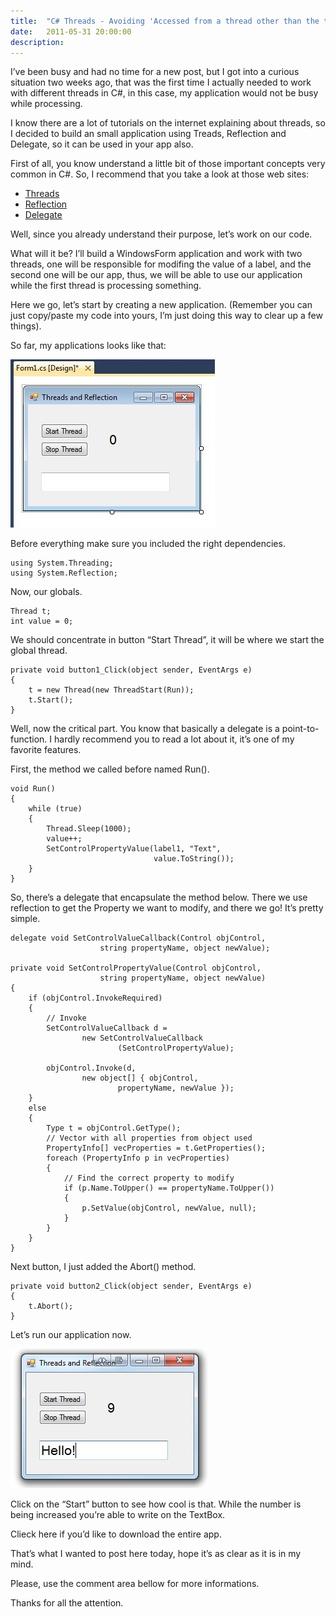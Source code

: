 ```yaml
---
title:  "C# Threads - Avoiding 'Accessed from a thread other than the thread it was created on'"
date:   2011-05-31 20:00:00
description:
---
```


I’ve been busy and had no time for a new post, but I got into a curious situation two weeks ago, that was the first time I actually needed to work with different threads in C#, in this case, my application would not be busy while processing.

I know there are a lot of tutorials on the internet explaining about threads, so I decided to build an small application using Treads, Reflection and Delegate, so it can be used in your app also.

First of all, you know understand a little bit of those important concepts very common in C#. So, I recommend that you take a look at those web sites:

* [Threads][threads]
* [Reflection][reflection]
* [Delegate][delegate]

Well, since you already understand their purpose, let’s work on our code.

What will it be? I’ll build a WindowsForm application and work with two threads, one will be responsible for modifing the value of a label, and the second one will be our app, thus, we will be able to use our application while the first thread is processing something.

Here we go, let’s start by creating a new application.
(Remember you can just copy/paste my code into yours, I’m just doing this way to clear up a few things).

So far, my applications looks like that:

![zsh](/assets/images/threads/threads_1.png)

Before everything make sure you included the right dependencies.

```
using System.Threading;
using System.Reflection;
```

Now, our globals.

```
Thread t;
int value = 0;
```

We should concentrate in button “Start Thread”, it will be where we start the global thread.

```
private void button1_Click(object sender, EventArgs e)
{
    t = new Thread(new ThreadStart(Run));
    t.Start();
}
```

Well, now the critical part. You know that basically a delegate is a point-to-function. I hardly recommend you to read a lot about it, it’s one of my favorite features.

First, the method we called before named Run().

```
void Run()
{
    while (true)
    {
        Thread.Sleep(1000);
        value++;
        SetControlPropertyValue(label1, "Text",
                                value.ToString());
    }
}
```

So, there’s a delegate that encapsulate the method below. There we use reflection to get the Property we want to modify, and there we go! It’s pretty simple.

```
delegate void SetControlValueCallback(Control objControl,
                    string propertyName, object newValue);

private void SetControlPropertyValue(Control objControl,
                    string propertyName, object newValue)
{
    if (objControl.InvokeRequired)
    {
        // Invoke
        SetControlValueCallback d =
                new SetControlValueCallback
                        (SetControlPropertyValue);

        objControl.Invoke(d,
                new object[] { objControl,
                        propertyName, newValue });
    }
    else
    {
        Type t = objControl.GetType();
        // Vector with all properties from object used
        PropertyInfo[] vecProperties = t.GetProperties();
        foreach (PropertyInfo p in vecProperties)
        {
            // Find the correct property to modify
            if (p.Name.ToUpper() == propertyName.ToUpper())
            {
                p.SetValue(objControl, newValue, null);
            }
        }
    }
}
```

Next button, I just added the Abort() method.

```
private void button2_Click(object sender, EventArgs e)
{
    t.Abort();
}
```

Let’s run our application now.

![zsh](/assets/images/threads/threads_2.png)

Click on the “Start” button to see how cool is that. While the number is being increased you’re able to write on the TextBox.

Clieck here if you’d like to download the entire app.

That’s what I wanted to post here today, hope it’s as clear as it is in my mind.

Please, use the comment area bellow for more informations.

Thanks for all the attention.

[threads]: http://msdn.microsoft.com/en-us/library/ms173178(v=vs.80).aspx
[reflection]: http://msdn.microsoft.com/en-us/library/ms173183(v=vs.80).aspx
[delegate]: http://msdn.microsoft.com/en-us/library/ms173171(v=vs.80).aspx
